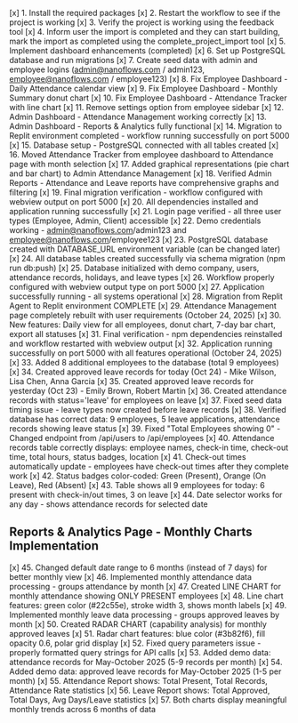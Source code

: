 [x] 1. Install the required packages
[x] 2. Restart the workflow to see if the project is working
[x] 3. Verify the project is working using the feedback tool
[x] 4. Inform user the import is completed and they can start building, mark the import as completed using the complete_project_import tool
[x] 5. Implement dashboard enhancements (completed)
[x] 6. Set up PostgreSQL database and run migrations
[x] 7. Create seed data with admin and employee logins (admin@nanoflows.com / admin123, employee@nanoflows.com / employee123)
[x] 8. Fix Employee Dashboard - Daily Attendance calendar view
[x] 9. Fix Employee Dashboard - Monthly Summary donut chart
[x] 10. Fix Employee Dashboard - Attendance Tracker with line chart
[x] 11. Remove settings option from employee sidebar
[x] 12. Admin Dashboard - Attendance Management working correctly
[x] 13. Admin Dashboard - Reports & Analytics fully functional
[x] 14. Migration to Replit environment completed - workflow running successfully on port 5000
[x] 15. Database setup - PostgreSQL connected with all tables created
[x] 16. Moved Attendance Tracker from employee dashboard to Attendance page with month selection
[x] 17. Added graphical representations (pie chart and bar chart) to Admin Attendance Management
[x] 18. Verified Admin Reports - Attendance and Leave reports have comprehensive graphs and filtering
[x] 19. Final migration verification - workflow configured with webview output on port 5000
[x] 20. All dependencies installed and application running successfully
[x] 21. Login page verified - all three user types (Employee, Admin, Client) accessible
[x] 22. Demo credentials working - admin@nanoflows.com/admin123 and employee@nanoflows.com/employee123
[x] 23. PostgreSQL database created with DATABASE_URL environment variable (can be changed later)
[x] 24. All database tables created successfully via schema migration (npm run db:push)
[x] 25. Database initialized with demo company, users, attendance records, holidays, and leave types
[x] 26. Workflow properly configured with webview output type on port 5000
[x] 27. Application successfully running - all systems operational
[x] 28. Migration from Replit Agent to Replit environment COMPLETE
[x] 29. Attendance Management page completely rebuilt with user requirements (October 24, 2025)
[x] 30. New features: Daily view for all employees, donut chart, 7-day bar chart, export all statuses
[x] 31. Final verification - npm dependencies reinstalled and workflow restarted with webview output
[x] 32. Application running successfully on port 5000 with all features operational (October 24, 2025)
[x] 33. Added 8 additional employees to the database (total 9 employees)
[x] 34. Created approved leave records for today (Oct 24) - Mike Wilson, Lisa Chen, Anna Garcia
[x] 35. Created approved leave records for yesterday (Oct 23) - Emily Brown, Robert Martin
[x] 36. Created attendance records with status='leave' for employees on leave
[x] 37. Fixed seed data timing issue - leave types now created before leave records
[x] 38. Verified database has correct data: 9 employees, 5 leave applications, attendance records showing leave status
[x] 39. Fixed "Total Employees showing 0" - Changed endpoint from /api/users to /api/employees
[x] 40. Attendance records table correctly displays: employee names, check-in time, check-out time, total hours, status badges, location
[x] 41. Check-out times automatically update - employees have check-out times after they complete work
[x] 42. Status badges color-coded: Green (Present), Orange (On Leave), Red (Absent)
[x] 43. Table shows all 9 employees for today: 6 present with check-in/out times, 3 on leave
[x] 44. Date selector works for any day - shows attendance records for selected date

## Reports & Analytics Page - Monthly Charts Implementation
[x] 45. Changed default date range to 6 months (instead of 7 days) for better monthly view
[x] 46. Implemented monthly attendance data processing - groups attendance by month
[x] 47. Created LINE CHART for monthly attendance showing ONLY PRESENT employees
[x] 48. Line chart features: green color (#22c55e), stroke width 3, shows month labels
[x] 49. Implemented monthly leave data processing - groups approved leaves by month
[x] 50. Created RADAR CHART (capability analysis) for monthly approved leaves
[x] 51. Radar chart features: blue color (#3b82f6), fill opacity 0.6, polar grid display
[x] 52. Fixed query parameters issue - properly formatted query strings for API calls
[x] 53. Added demo data: attendance records for May-October 2025 (5-9 records per month)
[x] 54. Added demo data: approved leave records for May-October 2025 (1-5 per month)
[x] 55. Attendance Report shows: Total Present, Total Records, Attendance Rate statistics
[x] 56. Leave Report shows: Total Approved, Total Days, Avg Days/Leave statistics
[x] 57. Both charts display meaningful monthly trends across 6 months of data